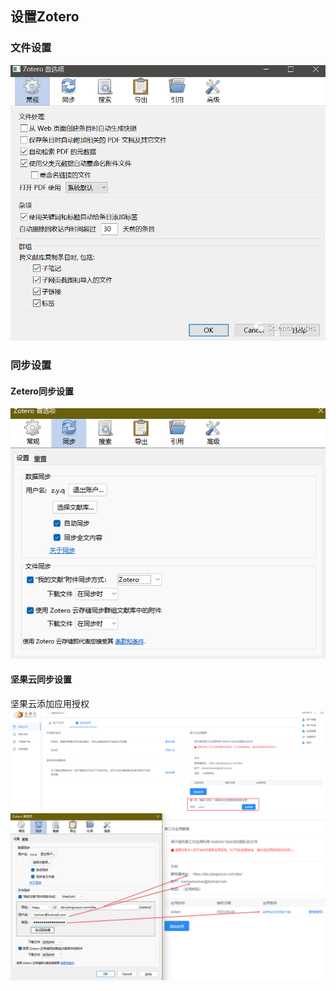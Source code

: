 ## 设置Zotero

### 文件设置

![](assets/20230305215004.png)

### 同步设置

#### Zetero同步设置

![](assets/20230305215504.png)

#### 坚果云同步设置

坚果云添加应用授权
![](assets/20230305215639.png)
![](assets/20230305215812.png)


